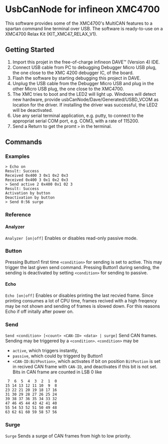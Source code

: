 # UsbCanNode for infineon XMC4700 
This software provides some of the XMC4700's MultiCAN features to a spartan command line terminal over USB. The software is ready-to-use on a XMC4700 Relax Kit (KIT_XMC47_RELAX_V1).

## Getting Started
1. Import this projet in the free-of-charge infineon DAVE™ (Version 4)  IDE.
2. Connect USB cable from PC to debugging Debugger Micro USB plug, the one close to the XMC 4200 debugger IC, of the board.
3. Flash the software by starting debugging this project in DAVE.
4. Unplug the USB cable from the Debugger Micro USB and plug in the other Micro USB plug, the one close to the XMC4700.
5. The XMC tries to boot and the LED2 will light up. Windows will detect new hardware, provide usbCanNode/Dave/Generated/USBD_VCOM as location for the driver. If installing the driver was successful, the LED2 will be deactivated.
6. Use any serial terminal application, e.g. putty, to connect to the appropriat serial COM port, e.g. COM3, with a rate of 115200.
7. Send a Return to get the promt `>` in the terminal.

## Commands
### Examples
```
> Echo on
Result: Success
Received 0x400 3 0x1 0x2 0x3
Received 0x400 3 0x1 0x2 0x3
> Send active 2 0x400 0x1 02 3
Result: Success
Activation by button
Deactivation by button
> Send 0:56 surge
```
### Reference
#### Analyzer
`Analyzer [on|off]`
Enables or disables read-only passive mode.
### Button
Pressing Button1 first time `<condition>` for sending is set to active. This may trigger the last given send command. Pressing Button1 during sending, the sending is deactivated by setting `<condition>` for sending to passive.
#### Echo
`Echo [on|off]`
Enables or disables printing the last recvied frame. Since printing consumes a lot of CPU time, frames recived with a high freqency may be not shown and sending of frames is slowed down. For this reasons Echo if off initally after power on.
### Send
`Send <condition> [<count> <CAN-ID> <data> | surge]`
Send CAN frames. Sending may be triggered by a `<condition>`. `<condition>` may be 
- `active`, which triggers instantly,
- `passive`, which could by triggerd by Button1
- `<CAN-ID:BitPostion>`, which activates if bit on position `BitPostion` is set in recived CAN frame with `CAN-ID`, and deactivates if this bit is not set. Bits in CAN frame are counted in LSB 0 like 
```
 7  6  5  4  3  2  1  0
15 14 13 12 11 10  9  8
23 22 21 20 19 18 17 16
31 30 29 28 27 26 25 24
39 38 37 36 35 34 33 32
47 46 45 44 43 42 41 40
55 54 53 52 51 50 49 48
63 62 61 60 59 58 57 56
```
### Surge
`Surge`
Sends a surge of CAN frames from high to low priority.
